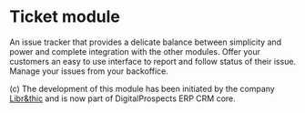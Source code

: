 Ticket module
=============


An issue tracker that provides a delicate balance between simplicity and power and complete integration with the other modules.
Offer your customers an easy to use interface to report and follow status of their issue. Manage your issues from
your backoffice.
 

(c) The development of this module has been initiated by the company <a href="https://librethic.io">Libr&thic</a> and is now part of DigitalProspects ERP CRM core.
